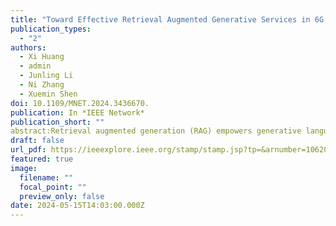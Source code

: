 ```yaml
---
title: "Toward Effective Retrieval Augmented Generative Services in 6G Networks"
publication_types:
  - "2"
authors:
  - Xi Huang
  - admin
  - Junling Li
  - Ni Zhang
  - Xuemin Shen
doi: 10.1109/MNET.2024.3436670.
publication: In *IEEE Network*
publication_short: ""
abstract:Retrieval augmented generation (RAG) empowers generative language services by integrating extensive context from external data sources (a.k.a. knowledge bases). The current RAG-enhanced generative services are predominantly hosted in cloud environments, relying on static knowledge bases without real-time sensory information which may lead to constrained scalability, responsiveness, and overall service quality. One promising opportunity is to extend the deployment of such services to the network edge, leveraging the anticipated capabilities of 6G networks. In this article, we propose a deployment framework for RAG-enhanced generative services in 6G. We address the key challenges at the convergence of service deployment, 6G networks, and user interactions. Additionally, we explore potential techniques to enhance RAG-based services through data fusion, dynamic knowledge base deployment, service customization, and interactive user experiences. Lastly, we shed light on future paths toward the effective deployment and delivery of RAG-enhanced generative services.
draft: false
url_pdf: https://ieeexplore.ieee.org/stamp/stamp.jsp?tp=&arnumber=10620276
featured: true
image:
  filename: ""
  focal_point: ""
  preview_only: false
date: 2024-05-15T14:03:00.000Z
---
```

